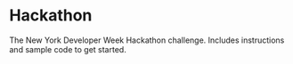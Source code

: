 # Hackathon
The New York Developer Week Hackathon challenge. Includes instructions and sample code to get started. 
